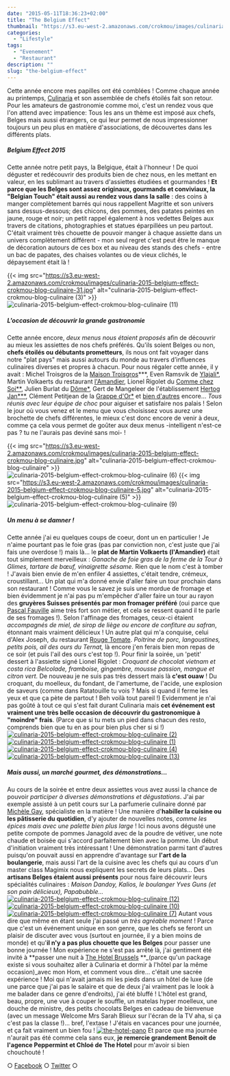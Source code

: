 ```yaml
---
date: "2015-05-11T18:36:23+02:00"
title: "The Belgium Effect"
thumbnail: "https://s3.eu-west-2.amazonaws.com/crokmou/images/culinaria-2015-belgium-effect-crokmou-blog-culinaire-8.jpg"
categories:
  - "Lifestyle"
tags:
  - "Evenement"
  - "Restaurant"
description: ""
slug: "the-belgium-effect"
---
```


Cette année encore mes papilles ont été comblées ! Comme chaque année au printemps, [Culinaria](http://www.culinariasquare.com/) et son assemblée de chefs étoilés fait son retour. Pour les amateurs de gastronomie comme moi, c'est un rendez vous que l'on attend avec impatience: Tous les ans un thème est imposé aux chefs, Belges mais aussi étrangers, ce qui leur permet de nous impressionner toujours un peu plus en matière d'associations, de découvertes dans les différents plats.

##### Belgium Effect 2015

Cette année notre petit pays, la Belgique, était à l'honneur ! De quoi déguster et redécouvrir des produits bien de chez nous, en les mettant en valeur, en les sublimant au travers d'assiettes étudiées et gourmandes ! **Et parce que les Belges sont assez originaux, gourmands et conviviaux, la "Belgian Touch" était aussi au rendez vous dans la salle** : des coins à manger complètement barrés qui nous rappellent Magritte et son univers sans dessus-dessous; des chicons, des pommes, des patates peintes en jaune, rouge et noir; un petit rappel également à nos vedettes Belges aux travers de citations, photographies et statues éparpillées un peu partout. C'était vraiment très chouette de pouvoir manger à chaque assiette dans un univers complètement différent - mon seul regret c'est peut être le manque de décoration autours de ces box et au niveau des stands des chefs - entre un bac de papates, des chaises volantes ou de vieux clichés, le dépaysement était là !

{{< img src="https://s3.eu-west-2.amazonaws.com/crokmou/images/culinaria-2015-belgium-effect-crokmou-blog-culinaire-31.jpg" alt="culinaria-2015-belgium-effect-crokmou-blog-culinaire (3)" >}}![culinaria-2015-belgium-effect-crokmou-blog-culinaire (11)](https://s3.eu-west-2.amazonaws.com/crokmou/images/culinaria-2015-belgium-effect-crokmou-blog-culinaire-111.jpg)

##### L'occasion de découvrir la grande gastronomie

Cette année encore, _deux menus nous étaient proposés_ afin de découvrir au mieux les assiettes de nos chefs préférés. Qu'ils soient Belges ou non, **chefs étoilés ou débutants prometteurs**, ils nous ont fait voyager dans notre "plat pays" mais aussi autours du monde au travers d’influences culinaires diverses et propres à chacun. Pour nous régaler cette année, il y avait : Michel Troisgros de la [Maison Troisgros](http://www.troisgros.fr/)***, Even Ramsvik de [Ylajali*](http://www.ylajali.no/), Martin Volkaerts du restaurant [l'Amandier](http://amandier.be/), Lionel Rigolet du [Comme chez Soi**](https://www.commechezsoi.be/), Julien Burlat du [Dôme*](http://www.domeweb.be/), Gert de Mangeleer de l'établissement [Hertog Jan***](http://www.hertog-jan.com/), Clément Petitjean de la [Grappe d'Or*](http://www.lagrappedor.com/lagrappedor_fr) et [bien d'autres](http://www.culinariasquare.com/les-chefs/) encore... _Tous réunis avec leur équipe de choc_ pour aiguiser et satisfaire nos palais ! Selon le jour où vous venez et le menu que vous choisissez vous aurez une brochette de chefs différentes, le mieux c'est donc encore de venir à deux, comme ça cela vous permet de goûter aux deux menus -intelligent n'est-ce pas ? tu ne l'aurais pas deviné sans moi- !

{{< img src="https://s3.eu-west-2.amazonaws.com/crokmou/images/culinaria-2015-belgium-effect-crokmou-blog-culinaire.jpg" alt="culinaria-2015-belgium-effect-crokmou-blog-culinaire" >}}![culinaria-2015-belgium-effect-crokmou-blog-culinaire (6)](https://s3.eu-west-2.amazonaws.com/crokmou/images/culinaria-2015-belgium-effect-crokmou-blog-culinaire-6.jpg) {{< img src="https://s3.eu-west-2.amazonaws.com/crokmou/images/culinaria-2015-belgium-effect-crokmou-blog-culinaire-5.jpg" alt="culinaria-2015-belgium-effect-crokmou-blog-culinaire (5)" >}}![culinaria-2015-belgium-effect-crokmou-blog-culinaire (9)](https://s3.eu-west-2.amazonaws.com/crokmou/images/culinaria-2015-belgium-effect-crokmou-blog-culinaire-9.jpg)

##### Un menu à se damner !

Cette année j'ai eu quelques coups de coeur, dont un en particulier ! Je n'aime pourtant pas le foie gras (pas par conviction non, c'est juste que j'ai fais une overdose !) mais là... le **plat de Martin Volkaerts (l'Amandier)** était tout simplement merveilleux : _Ganache de foie gras de la ferme de la Tour à Glimes, tartare de bœuf, vinaigrette sésame._ Rien que le nom c'est à tomber ! J'avais bien envie de m'en enfiler 4 assiettes, c'était tendre, crémeux, croustillant... Un plat qui m'a donné envie d'aller faire un tour prochain dans son restaurant ! Comme vous le savez je suis une mordue de fromage et bien évidemment je n'ai pas pu m'empêcher d'aller faire un tour au rayon des **gruyères Suisses présentés par mon fromager préféré** (oui parce que [Pascal Fauville](http://www.atablemaisonfromagere.be/) aime très fort son métier, et cela se ressent quand il te parle de ses fromages !). Selon l'affinage des fromages, ceux-ci étaient _accompagnés de miel, de sirop de liège ou encore de confiture au safran_, étonnant mais vraiment délicieux ! Un autre plat qui m'a conquise, celui d'Alex Joseph, du restaurant [Rouge Tomate](http://www.rougetomate.be/). _Poitrine de porc, langoustines, petits pois, ail des ours du Ternat,_ là encore j'en ferais bien mon repas de ce soir (et puis l'ail des ours c'est top !). Pour finir la soirée, un 'petit' dessert à l'assiette signé Lionel Rigolet : _Croquant de chocolat vietnam et costa rica Belcolade, framboise, gingembre, mousse passion, mangue et citron vert._ De nouveau je ne suis pas très dessert mais là **c'est ouaw** ! Du croquant, du moelleux, du fondant, de l'amertume, de l'acide, une explosion de saveurs (comme dans Ratatouille tu vois ? Mais si quand il ferme les yeux et que ça pète de partout ! Beh voilà tout pareil !) Evidemment je n'ai pas goûté à tout ce qui s'est fait durant Culinaria mais **cet événement est vraiment une très belle occasion de découvrir du gastronomique à "moindre" frais**. (Parce que si tu mets un pied dans chacun des resto, comprends bien que tu en as pour bien plus cher si si !) [![culinaria-2015-belgium-effect-crokmou-blog-culinaire (2)](https://s3.eu-west-2.amazonaws.com/crokmou/images/culinaria-2015-belgium-effect-crokmou-blog-culinaire-2.jpg)](https://s3.eu-west-2.amazonaws.com/crokmou/images/culinaria-2015-belgium-effect-crokmou-blog-culinaire-2.jpg) [![culinaria-2015-belgium-effect-crokmou-blog-culinaire (1)](https://s3.eu-west-2.amazonaws.com/crokmou/images/culinaria-2015-belgium-effect-crokmou-blog-culinaire-1.jpg)](https://s3.eu-west-2.amazonaws.com/crokmou/images/culinaria-2015-belgium-effect-crokmou-blog-culinaire-1.jpg) [![culinaria-2015-belgium-effect-crokmou-blog-culinaire (4)](https://s3.eu-west-2.amazonaws.com/crokmou/images/culinaria-2015-belgium-effect-crokmou-blog-culinaire-4.jpg)](https://s3.eu-west-2.amazonaws.com/crokmou/images/culinaria-2015-belgium-effect-crokmou-blog-culinaire-4.jpg) [![culinaria-2015-belgium-effect-crokmou-blog-culinaire (13)](https://s3.eu-west-2.amazonaws.com/crokmou/images/culinaria-2015-belgium-effect-crokmou-blog-culinaire-13.jpg)](https://s3.eu-west-2.amazonaws.com/crokmou/images/culinaria-2015-belgium-effect-crokmou-blog-culinaire-13.jpg)

##### Mais aussi, un marché gourmet, des démonstrations...

Au cours de la soirée et entre deux assiettes vous avez aussi la chance de pouvoir _participer à diverses démonstrations et dégustations_. J'ai par exemple assisté à un petit cours sur La parfumerie culinaire donné par [Michèle Gay](http://www.michelegay.com/), spécialiste en la matière ! Une manière d'**habiller la cuisine ou les pâtisserie du quotidien**, d'y ajouter de nouvelles notes, _comme les épices mais avec une palette bien plus large_ ! Ici nous avons dégusté une petite compote de pommes Janagold avec de la poudre de vétiver, une note chaude et boisée qui s'accord parfaitement bien avec la pomme. Un début d'initiation vraiment très intéressant ! Une démonstration parmi tant d'autres puisqu'on pouvait aussi en apprendre d'avantage sur **l'art de la boulangerie**, mais aussi l'art de la cuisine avec les chefs qui au cours d'un master class Magimix nous expliquent les secrets de leurs plats... Des **artisans Belges étaient aussi présents** pour nous faire découvrir leurs spécialités culinaires : _Maison Dandoy, Kalios, le boulanger Yves Guns (et son pain délicieux), Papabubble..._ [![culinaria-2015-belgium-effect-crokmou-blog-culinaire (12)](https://s3.eu-west-2.amazonaws.com/crokmou/images/culinaria-2015-belgium-effect-crokmou-blog-culinaire-12.jpg)](https://s3.eu-west-2.amazonaws.com/crokmou/images/culinaria-2015-belgium-effect-crokmou-blog-culinaire-12.jpg) [![culinaria-2015-belgium-effect-crokmou-blog-culinaire (10)](https://s3.eu-west-2.amazonaws.com/crokmou/images/culinaria-2015-belgium-effect-crokmou-blog-culinaire-10.jpg)](https://s3.eu-west-2.amazonaws.com/crokmou/images/culinaria-2015-belgium-effect-crokmou-blog-culinaire-10.jpg) [![culinaria-2015-belgium-effect-crokmou-blog-culinaire (7)](https://s3.eu-west-2.amazonaws.com/crokmou/images/culinaria-2015-belgium-effect-crokmou-blog-culinaire-7.jpg)](https://s3.eu-west-2.amazonaws.com/crokmou/images/culinaria-2015-belgium-effect-crokmou-blog-culinaire-7.jpg) Autant vous dire que même en étant seule j'ai passé un _très agréable moment_ ! Parce que c'est un événement unique en son genre, que les chefs se feront un plaisir de discuter avec vous (surtout en journée, il y a bien moins de monde) et qu'**il n'y a pas plus chouette que les Belges** pour passer une bonne journée ! Mon expérience ne s'est pas arrêté là, j'ai gentiment été invité à **passer une nuit à [The Hotel Brussels](http://www.thehotel-brussels.be/) **_(parce qu'un package existe si vous souhaitez aller à Culinaria et dormir à l'hôtel par la même occasion)_avec mon Hom, et comment vous dire... c'était une sacrée expérience ! Moi qui n'avait jamais mi les pieds dans un hôtel de luxe (de une parce que j'ai pas le salaire et que de deux j'ai vraiment pas le look à me balader dans ce genre d'endroits), j'ai été bluffé ! L'hôtel est grand, beau, propre, une vue à couper le souffle, un matelas hyper moelleux, une douche de ministre, des petits chocolats Belges en cadeau de bienvenue (avec un message Welcome Mrs Sarah Blieux sur l'écran de la TV aha, si ça c'est pas la classe !)... bref, l'extase ! J'étais en vacances pour une journée, et ça fait vraiment un bien fou ! [![the-hotel-pano](https://s3.eu-west-2.amazonaws.com/crokmou/images/the-hotel-pano.jpg)](https://s3.eu-west-2.amazonaws.com/crokmou/images/the-hotel-pano.jpg) Et parce que ma journée n'aurait pas été comme cela sans eux, **je remercie grandement Benoit de l'agence Peppermint et Chloé de The Hotel** pour m'avoir si bien chouchouté !

○ [Facebook](https://www.facebook.com/crokmou.blog) ○ [Twitter](https://twitter.com/Crokmou) ○
